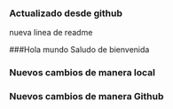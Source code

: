 ### Actualizado desde github
nueva linea de readme

###Hola mundo
Saludo de bienvenida

### Nuevos cambios de manera local

### Nuevos cambios de manera Github
